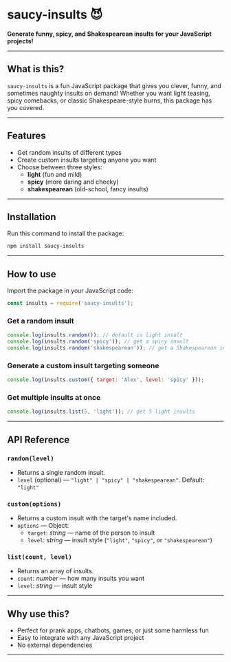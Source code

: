 
# saucy-insults 😈

**Generate funny, spicy, and Shakespearean insults for your JavaScript projects!**

---

## What is this?

`saucy-insults` is a fun JavaScript package that gives you clever, funny, and sometimes naughty insults on demand! Whether you want light teasing, spicy comebacks, or classic Shakespeare-style burns, this package has you covered.

---

## Features

- Get random insults of different types  
- Create custom insults targeting anyone you want  
- Choose between three styles:  
  - **light** (fun and mild)  
  - **spicy** (more daring and cheeky)  
  - **shakespearean** (old-school, fancy insults)

---

## Installation

Run this command to install the package:

```bash
npm install saucy-insults
```

---

## How to use

Import the package in your JavaScript code:

```js
const insults = require('saucy-insults');
```

### Get a random insult

```js
console.log(insults.random()); // default is light insult
console.log(insults.random('spicy')); // get a spicy insult
console.log(insults.random('shakespearean')); // get a Shakespearean insult
```

### Generate a custom insult targeting someone

```js
console.log(insults.custom({ target: 'Alex', level: 'spicy' }));
```

### Get multiple insults at once

```js
console.log(insults.list(5, 'light')); // get 5 light insults
```

---

## API Reference

### `random(level)`

- Returns a single random insult.
- `level` (optional) — `"light" | "spicy" | "shakespearean"`. Default: `"light"`

### `custom(options)`

- Returns a custom insult with the target's name included.
- `options` — Object:
  - `target`: *string* — name of the person to insult
  - `level`: *string* — insult style (`"light"`, `"spicy"`, or `"shakespearean"`)

### `list(count, level)`

- Returns an array of insults.
- `count`: *number* — how many insults you want
- `level`: *string* — insult style

---

## Why use this?

- Perfect for prank apps, chatbots, games, or just some harmless fun  
- Easy to integrate with any JavaScript project  
- No external dependencies

---

